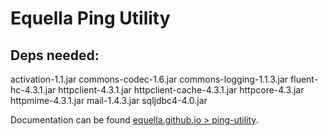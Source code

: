 # Equella Ping Utility

## Deps needed:
activation-1.1.jar
commons-codec-1.6.jar
commons-logging-1.1.3.jar
fluent-hc-4.3.1.jar
httpclient-4.3.1.jar
httpclient-cache-4.3.1.jar
httpcore-4.3.jar
httpmime-4.3.1.jar
mail-1.4.3.jar
sqljdbc4-4.0.jar

Documentation can be found [equella.github.io > ping-utility](https://github.com/equella/equella.github.io/blob/master/equella-tools/ping-utility.md).
